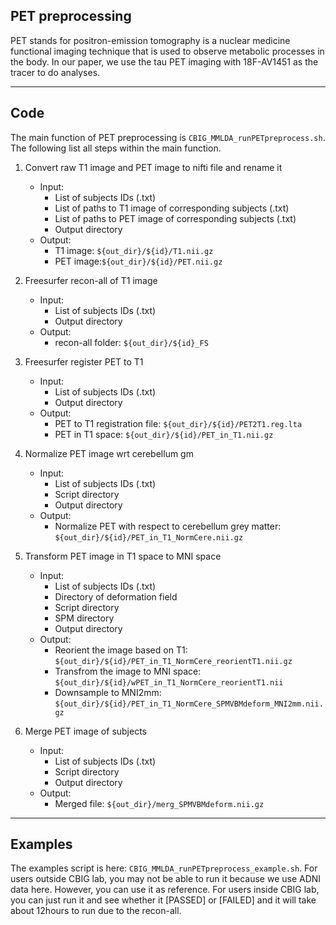 ## PET preprocessing
PET stands for positron-emission tomography is a nuclear medicine functional imaging technique that is used to observe metabolic processes in the body. In our paper, we use the tau PET imaging with 18F-AV1451 as the tracer to do analyses. 

----

## Code 
The main function of PET preprocessing is `CBIG_MMLDA_runPETpreprocess.sh`. The following list all steps within the main function.

1. Convert raw T1 image and PET image to nifti file and rename it
    - Input:
        - List of subjects IDs (.txt)
        - List of paths to T1 image of corresponding subjects (.txt)
        - List of paths to PET image of corresponding subjects (.txt)
        - Output directory
    - Output:
        - T1 image: `${out_dir}/${id}/T1.nii.gz`
        - PET image:`${out_dir}/${id}/PET.nii.gz`

2. Freesurfer recon-all of T1 image
    - Input:
        - List of subjects IDs (.txt)
        - Output directory
    - Output:
        - recon-all folder: `${out_dir}/${id}_FS`

3. Freesurfer register PET to T1
    - Input:
        - List of subjects IDs (.txt)
        - Output directory
    - Output:
        - PET to T1 registration file: `${out_dir}/${id}/PET2T1.reg.lta`
        - PET in T1 space: `${out_dir}/${id}/PET_in_T1.nii.gz`

4. Normalize PET image wrt cerebellum gm
    - Input:
        - List of subjects IDs (.txt)
        - Script directory
        - Output directory
    - Output:
        - Normalize PET with respect to cerebellum grey matter: `${out_dir}/${id}/PET_in_T1_NormCere.nii.gz`

5. Transform PET image in T1 space to MNI space
    - Input:
        - List of subjects IDs (.txt)
        - Directory of deformation field
        - Script directory
        - SPM directory
        - Output directory
    - Output:
        - Reorient the image based on T1: `${out_dir}/${id}/PET_in_T1_NormCere_reorientT1.nii.gz`
        - Transfrom the image to MNI space: `${out_dir}/${id}/wPET_in_T1_NormCere_reorientT1.nii`
        - Downsample to MNI2mm: `${out_dir}/${id}/PET_in_T1_NormCere_SPMVBMdeform_MNI2mm.nii.gz`

6. Merge PET image of subjects
    - Input:
        - List of subjects IDs (.txt)
        - Script directory
        - Output directory
    - Output:
        - Merged file: `${out_dir}/merg_SPMVBMdeform.nii.gz`

----

## Examples
The examples script is here: `CBIG_MMLDA_runPETpreprocess_example.sh`. For users outside CBIG lab, you may not be able to run it because we use ADNI data here. However, you can use it as reference. For users inside CBIG lab, you can just run it and see whether it [PASSED] or [FAILED] and it will take about 12hours to run due to the recon-all.
